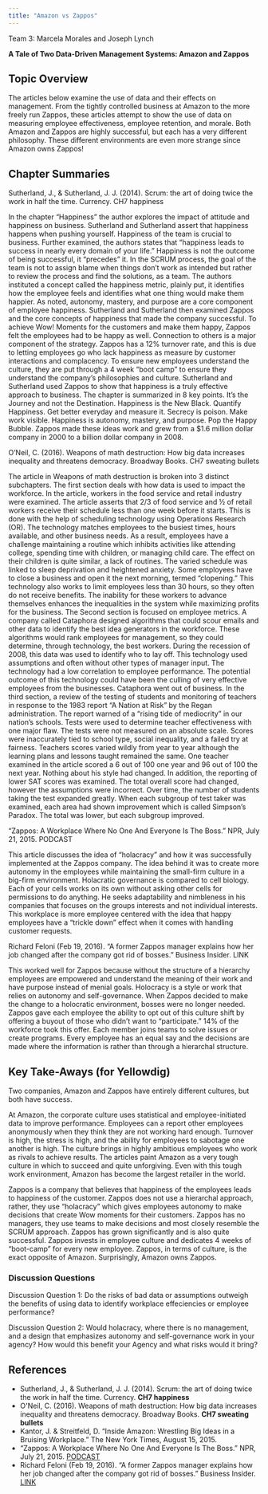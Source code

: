```yaml
---
title: "Amazon vs Zappos"
---
```





Team 3: Marcela Morales and Joseph Lynch

**A Tale of Two Data-Driven Management Systems: Amazon and Zappos**


## Topic Overview
The articles below examine the use of data and their effects on management. From the tightly controlled business at Amazon to the more freely run Zappos, these articles attempt to show the use of data on measuring employee effectiveness, employee retention, and morale. Both Amazon and Zappos are highly successful, but each has a very different philosophy. These different environments are even more strange since Amazon owns Zappos!

## Chapter Summaries

Sutherland, J., & Sutherland, J. J. (2014). Scrum: the art of doing twice the work in half the time. Currency. CH7 happiness

In the chapter “Happiness” the author explores the impact of attitude and happiness on business. Sutherland and Sutherland assert that happiness happens when pushing yourself. Happiness of the team is crucial to business. Further examined, the authors states that “happiness leads to success in nearly every domain of your life.” Happiness is not the outcome of being successful, it “precedes” it. In the SCRUM process, the goal of the team is not to assign blame when things don’t work as intended but rather to review the process and find the solutions, as a team. The authors instituted a concept called the happiness metric, plainly put, it identifies how the employee feels and identifies what one thing would make them happier. As noted, autonomy, mastery, and purpose are a core component of employee happiness. Sutherland and Sutherland then examined Zappos and the core concepts of happiness that made the company successful. To achieve Wow! Moments for the customers and make them happy, Zappos felt the employees had to be happy as well. Connection to others is a major component of the strategy. Zappos has a 12% turnover rate, and this is due to letting employees go who lack happiness as measure by customer interactions and complacency. To ensure new employees understand the culture, they are put through a 4 week “boot camp” to ensure they understand the company’s philosophies and culture. Sutherland and Sutherland used Zappos to show that happiness is a truly effective approach to business. The chapter is summarized in 8 key points. It’s the Journey and not the Destination. Happiness is the New Black. Quantify Happiness. Get better everyday and measure it. Secrecy is poison. Make work visible. Happiness is autonomy, mastery, and purpose. Pop the Happy Bubble. Zappos made these ideas work and grew from a $1.6 million dollar company in 2000 to a billion dollar company in 2008.


O’Neil, C. (2016). Weapons of math destruction: How big data increases inequality and threatens democracy. Broadway Books. CH7 sweating bullets

The article in Weapons of math destruction is broken into 3 distinct subchapters. The first section deals with how data is used to impact the workforce. In the article, workers in the food service and retail industry were examined. The article asserts that 2/3 of food service and ½ of retail workers receive their schedule less than one week before it starts. This is done with the help of scheduling technology using Operations Research (OR). The technology matches employees to the busiest times, hours available, and other business needs. As a result, employees have a challenge maintaining a routine which inhibits activities like attending college, spending time with children, or managing child care. The effect on their children is quite similar, a lack of routines. The varied schedule was linked to sleep deprivation and heightened anxiety. Some employees have to close a business and open it the next morning, termed “clopening.” This technology also works to limit employees less than 30 hours, so they often do not receive benefits. The inability for these workers to advance themselves enhances the inequalities in the system while maximizing profits for the business. 
The Second section is focused on employee metrics. A company called Cataphora designed algorithms that could scour emails and other data to identify the best idea generators in the workforce. These algorithms would rank employees for management, so they could determine, through technology, the best workers. During the recession of 2008, this data was used to identify who to lay off. This technology used assumptions and often without other types of manager input. The technology had a low correlation to employee performance. The potential outcome of this technology could have been the culling of very effective employees from the businesses. Cataphora went out of business.
In the third section, a review of the testing of students and monitoring of teachers in response to the 1983 report “A Nation at Risk” by the Regan administration. The report warned of a “rising tide of mediocrity” in our nation’s schools. Tests were used to determine teacher effectiveness with one major flaw. The tests were not measured on an absolute scale. Scores were inaccurately tied to school type, social inequality, and a failed try at fairness. Teachers scores varied wildly from year to year although the learning plans and lessons taught remained the same. One teacher examined in the article scored a 6 out of 100 one year and 96 out of 100 the next year. Nothing about his style had changed. In addition, the reporting of lower SAT scores was examined. The total overall score had changed, however the assumptions were incorrect. Over time, the number of students taking the test expanded greatly. When each subgroup of test taker was examined, each area had shown improvement which is called Simpson’s Paradox. The total was lower, but each subgroup improved. 

“Zappos: A Workplace Where No One And Everyone Is The Boss.” NPR, July 21, 2015. PODCAST

This article discusses the idea of “holacracy” and how it was successfully implemented at the Zappos company. The idea behind it was to create more autonomy in the employees while maintaining the small-firm culture in a big-firm environment.  Holacratic governance is compared to cell biology. Each of your cells works on its own without asking other cells for permissions to do anything. He seeks adaptability and nimbleness in his companies that focuses on the groups interests and not individual interests. This workplace is more employee centered with the idea that happy employees have a “trickle down” effect when it comes with handling customer requests. 

Richard Feloni (Feb 19, 2016). “A former Zappos manager explains how her job changed after the company got rid of bosses.” Business Insider. LINK

This worked well for Zappos because without the structure of a hierarchy employees are empowered and understand the meaning of their work and have purpose instead of menial goals. Holocracy is a style or work that relies on autonomy and self-governance. When Zappos decided to make the change to a holocratic environment, bosses were no longer needed. Zappos gave each employee the ability to opt out of this culture shift by offering a buyout of those who didn’t want to “participate.” 14% of the workforce took this offer. Each member joins teams to solve issues or create programs. Every employee has an equal say and the decisions are made where the information is rather than through a hierarchal structure.  

## Key Take-Aways (for Yellowdig)
Two companies, Amazon and Zappos have entirely different cultures, but both have success. 

At Amazon, the corporate culture uses statistical and employee-initiated data to improve performance. Employees can a report other employees anonymously when they think they are not working hard enough. Turnover is high, the stress is high, and the ability for employees to sabotage one another is high.  The culture brings in highly ambitious employees who work as rivals to achieve results. The articles paint Amazon as a very tough culture in which to succeed and quite unforgiving. Even with this tough work environment, Amazon has become the largest retailer in the world. 

Zappos is a company that believes that happiness of the employees leads to happiness of the customer. Zappos does not use a hierarchal approach, rather, they use “holacracy” which gives employees autonomy to make decisions that create Wow moments for their customers. Zappos has no managers, they use teams to make decisions and most closely resemble the SCRUM approach. Zappos has grown significantly and is also quite successful.  Zappos invests in employee culture and dedicates 4 weeks of “boot-camp” for every new employee. Zappos, in terms of culture, is the exact opposite of Amazon. Surprisingly, Amazon owns Zappos.  


### Discussion Questions
Discussion Question 1: Do the risks of bad data or assumptions outweigh the benefits of using data to identify workplace effeciencies or employee performance?

Discussion Question 2: Would holacracy, where there is no management, and a design that emphasizes autonomy and self-governance work in your agency? How would this benefit your Agency and what risks would it bring?


## References

* Sutherland, J., & Sutherland, J. J. (2014). Scrum: the art of doing twice the work in half the time. Currency. **CH7 happiness**  
* O'Neil, C. (2016). Weapons of math destruction: How big data increases inequality and threatens democracy. Broadway Books. **CH7 sweating bullets**  
* Kantor, J. & Streitfeld, D. “Inside Amazon: Wrestling Big Ideas in a Bruising Workplace.” The New York Times, August 15, 2015.
* “Zappos: A Workplace Where No One And Everyone Is The Boss.” NPR, July 21, 2015. [ PODCAST ](https://www.npr.org/2015/07/21/421148128/zappos-a-workplace-where-no-one-and-everyone-is-the-boss)  
* Richard Feloni (Feb 19, 2016). “A former Zappos manager explains how her job changed after the company got rid of bosses.” Business Insider. [ LINK ](https://www.businessinsider.com/zappos-explains-how-her-job-radically-changed-after-switch-to-holacracy-2016-2)

